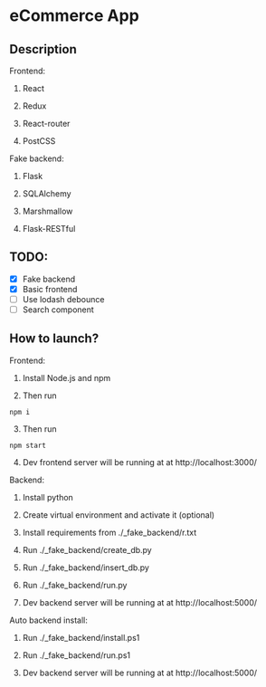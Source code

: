 # eCommerce App

## Description

Frontend:

1. React

2. Redux

3. React-router

4. PostCSS

Fake backend:

1. Flask

2. SQLAlchemy

3. Marshmallow

4. Flask-RESTful

## TODO:

- [x] Fake backend
- [x] Basic frontend
- [ ] Use lodash debounce
- [ ] Search component

## How to launch?

Frontend:

1. Install Node.js and npm

2. Then run

```
npm i
```

3. Then run

```
npm start
```

4. Dev frontend server will be running at at http://localhost:3000/

Backend:

1. Install python

2. Create virtual environment and activate it (optional)

3. Install requirements from ./\_fake_backend/r.txt

4. Run ./\_fake_backend/create_db.py

5. Run ./\_fake_backend/insert_db.py

6. Run ./\_fake_backend/run.py

7. Dev backend server will be running at at http://localhost:5000/

Auto backend install:

1. Run ./\_fake_backend/install.ps1

2. Run ./\_fake_backend/run.ps1

3. Dev backend server will be running at at http://localhost:5000/
